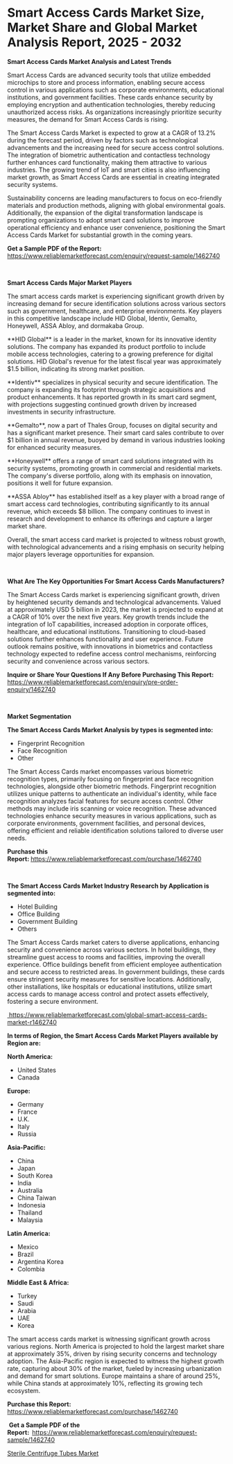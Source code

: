 <p><h1>Smart Access Cards Market Size, Market Share and Global Market Analysis Report, 2025 - 2032</h1></p><p><strong>Smart Access Cards Market Analysis and Latest Trends</strong></p>
<p><p>Smart Access Cards are advanced security tools that utilize embedded microchips to store and process information, enabling secure access control in various applications such as corporate environments, educational institutions, and government facilities. These cards enhance security by employing encryption and authentication technologies, thereby reducing unauthorized access risks. As organizations increasingly prioritize security measures, the demand for Smart Access Cards is rising.</p><p>The Smart Access Cards Market is expected to grow at a CAGR of 13.2% during the forecast period, driven by factors such as technological advancements and the increasing need for secure access control solutions. The integration of biometric authentication and contactless technology further enhances card functionality, making them attractive to various industries. The growing trend of IoT and smart cities is also influencing market growth, as Smart Access Cards are essential in creating integrated security systems.</p><p>Sustainability concerns are leading manufacturers to focus on eco-friendly materials and production methods, aligning with global environmental goals. Additionally, the expansion of the digital transformation landscape is prompting organizations to adopt smart card solutions to improve operational efficiency and enhance user convenience, positioning the Smart Access Cards Market for substantial growth in the coming years.</p></p>
<p><strong>Get a Sample PDF of the Report:&nbsp;</strong> <a href="https://www.reliablemarketforecast.com/enquiry/request-sample/1462740?utm_campaign=2260&utm_medium=2&utm_source=Github&utm_content=ia&utm_term=07022025&utm_id=smart-access-cards">https://www.reliablemarketforecast.com/enquiry/request-sample/1462740</a></p>
<p>&nbsp;</p>
<p><strong>Smart Access Cards Major Market Players</strong></p>
<p><p>The smart access cards market is experiencing significant growth driven by increasing demand for secure identification solutions across various sectors such as government, healthcare, and enterprise environments. Key players in this competitive landscape include HID Global, Identiv, Gemalto, Honeywell, ASSA Abloy, and dormakaba Group.</p><p>**HID Global** is a leader in the market, known for its innovative identity solutions. The company has expanded its product portfolio to include mobile access technologies, catering to a growing preference for digital solutions. HID Global's revenue for the latest fiscal year was approximately $1.5 billion, indicating its strong market position.</p><p>**Identiv** specializes in physical security and secure identification. The company is expanding its footprint through strategic acquisitions and product enhancements. It has reported growth in its smart card segment, with projections suggesting continued growth driven by increased investments in security infrastructure.</p><p>**Gemalto**, now a part of Thales Group, focuses on digital security and has a significant market presence. Their smart card sales contribute to over $1 billion in annual revenue, buoyed by demand in various industries looking for enhanced security measures.</p><p>**Honeywell** offers a range of smart card solutions integrated with its security systems, promoting growth in commercial and residential markets. The company's diverse portfolio, along with its emphasis on innovation, positions it well for future expansion.</p><p>**ASSA Abloy** has established itself as a key player with a broad range of smart access card technologies, contributing significantly to its annual revenue, which exceeds $8 billion. The company continues to invest in research and development to enhance its offerings and capture a larger market share.</p><p>Overall, the smart access card market is projected to witness robust growth, with technological advancements and a rising emphasis on security helping major players leverage opportunities for expansion.</p></p>
<p>&nbsp;</p>
<p><strong>What Are The Key Opportunities For Smart Access Cards Manufacturers?</strong></p>
<p><p>The Smart Access Cards market is experiencing significant growth, driven by heightened security demands and technological advancements. Valued at approximately USD 5 billion in 2023, the market is projected to expand at a CAGR of 10% over the next five years. Key growth trends include the integration of IoT capabilities, increased adoption in corporate offices, healthcare, and educational institutions. Transitioning to cloud-based solutions further enhances functionality and user experience. Future outlook remains positive, with innovations in biometrics and contactless technology expected to redefine access control mechanisms, reinforcing security and convenience across various sectors.</p></p>
<p><strong>Inquire or Share Your Questions If Any Before Purchasing This Report:</strong> <a href="https://www.reliablemarketforecast.com/enquiry/pre-order-enquiry/1462740?utm_campaign=2260&utm_medium=2&utm_source=Github&utm_content=ia&utm_term=07022025&utm_id=smart-access-cards">https://www.reliablemarketforecast.com/enquiry/pre-order-enquiry/1462740</a></p>
<p>&nbsp;</p>
<p><strong>Market Segmentation</strong></p>
<p><strong>The Smart Access Cards Market Analysis by types is segmented into:</strong></p>
<p><ul><li>Fingerprint Recognition</li><li>Face Recognition</li><li>Other</li></ul></p>
<p><p>The Smart Access Cards market encompasses various biometric recognition types, primarily focusing on fingerprint and face recognition technologies, alongside other biometric methods. Fingerprint recognition utilizes unique patterns to authenticate an individual's identity, while face recognition analyzes facial features for secure access control. Other methods may include iris scanning or voice recognition. These advanced technologies enhance security measures in various applications, such as corporate environments, government facilities, and personal devices, offering efficient and reliable identification solutions tailored to diverse user needs.</p></p>
<p><strong>Purchase this Report:&nbsp;</strong><a href="https://www.reliablemarketforecast.com/purchase/1462740?utm_campaign=2260&utm_medium=2&utm_source=Github&utm_content=ia&utm_term=07022025&utm_id=smart-access-cards">https://www.reliablemarketforecast.com/purchase/1462740</a></p>
<p>&nbsp;</p>
<p><strong>The Smart Access Cards Market Industry Research by Application is segmented into:</strong></p>
<p><ul><li>Hotel Building</li><li>Office Building</li><li>Government Building</li><li>Others</li></ul></p>
<p><p>The Smart Access Cards market caters to diverse applications, enhancing security and convenience across various sectors. In hotel buildings, they streamline guest access to rooms and facilities, improving the overall experience. Office buildings benefit from efficient employee authentication and secure access to restricted areas. In government buildings, these cards ensure stringent security measures for sensitive locations. Additionally, other installations, like hospitals or educational institutions, utilize smart access cards to manage access control and protect assets effectively, fostering a secure environment.</p></p>
<p><a href="https://www.reliablemarketforecast.com/global-smart-access-cards-market-r1462740?utm_campaign=2260&utm_medium=2&utm_source=Github&utm_content=ia&utm_term=07022025&utm_id=smart-access-cards">&nbsp;https://www.reliablemarketforecast.com/global-smart-access-cards-market-r1462740</a></p>
<p><strong>In terms of Region, the Smart Access Cards Market Players available by Region are:</strong></p>
<p>
    <p> <strong> North America: </strong>
        <ul>
            <li>United States</li>
            <li>Canada</li>
        </ul>
        </p> 
    <p> <strong> Europe: </strong>
        <ul>
            <li>Germany</li>
            <li>France</li>
            <li>U.K.</li>
            <li>Italy</li>
            <li>Russia</li>
        </ul>
        </p> 
    <p> <strong> Asia-Pacific: </strong>
        <ul>
            <li>China</li>
            <li>Japan</li>
            <li>South Korea</li>
            <li>India</li>
            <li>Australia</li>
            <li>China Taiwan</li>
            <li>Indonesia</li>
            <li>Thailand</li>
            <li>Malaysia</li>
        </ul>
        </p> 
    <p> <strong> Latin America: </strong>
        <ul>
            <li>Mexico</li>
            <li>Brazil</li>
            <li>Argentina Korea</li>
            <li>Colombia</li>
        </ul>
        </p> 
    <p> <strong> Middle East & Africa: </strong>
        <ul>
            <li>Turkey</li>
            <li>Saudi</li>
            <li>Arabia</li>
            <li>UAE</li>
            <li>Korea</li>
        </ul>
    </p>
    </p>
<p><p>The smart access cards market is witnessing significant growth across various regions. North America is projected to hold the largest market share at approximately 35%, driven by rising security concerns and technology adoption. The Asia-Pacific region is expected to witness the highest growth rate, capturing about 30% of the market, fueled by increasing urbanization and demand for smart solutions. Europe maintains a share of around 25%, while China stands at approximately 10%, reflecting its growing tech ecosystem.</p></p>
<p><strong>Purchase this Report: </strong><a href="https://www.reliablemarketforecast.com/purchase/1462740?utm_campaign=2260&utm_medium=2&utm_source=Github&utm_content=ia&utm_term=07022025&utm_id=smart-access-cards">https://www.reliablemarketforecast.com/purchase/1462740</a></p>
<p>&nbsp;<strong>Get a Sample PDF of the Report:&nbsp;&nbsp;</strong><a href="https://www.reliablemarketforecast.com/enquiry/request-sample/1462740?utm_campaign=2260&utm_medium=2&utm_source=Github&utm_content=ia&utm_term=07022025&utm_id=smart-access-cards">https://www.reliablemarketforecast.com/enquiry/request-sample/1462740</a></p>
<p><strong></strong></p>
<p><p><a href="https://github.com/comasnickie/Market-Research-Report-List-1/blob/main/sterile-centrifuge-tubes-market.md?utm_campaign=2260&utm_medium=2&utm_source=Github&utm_content=ia&utm_term=07022025&utm_id=smart-access-cards">Sterile Centrifuge Tubes Market</a></p></p>